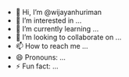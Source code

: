 - 👋 Hi, I’m @wijayanhuriman
- 👀 I’m interested in ...
- 🌱 I’m currently learning ...
- 💞️ I’m looking to collaborate on ...
- 📫 How to reach me ...
- 😄 Pronouns: ...
- ⚡ Fun fact: ...

<!---
wijayanhuriman/wijayanhuriman is a ✨ special ✨ repository because its `README.md` (this file) appears on your GitHub profile.
You can click the Preview link to take a look at your changes.
--->
